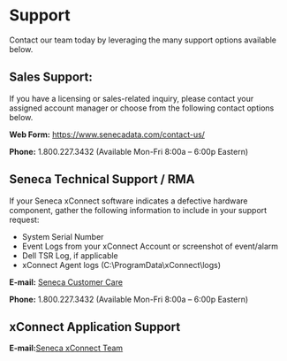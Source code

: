 # Support

Contact our team today by leveraging the many support options available below.

## Sales Support:
If you have a licensing or sales-related inquiry, please contact your 
assigned account manager or choose from the following contact options below.

**Web Form:**
https://www.senecadata.com/contact-us/

**Phone:**
1.800.227.3432
(Available Mon-Fri 8:00a – 6:00p Eastern)

## Seneca Technical Support / RMA
If your Seneca xConnect software indicates a defective hardware component,
gather the following information to include in your support request:

- System Serial Number
- Event Logs from your xConnect Account or screenshot of event/alarm
- Dell TSR Log, if applicable
- xConnect Agent logs (C:\ProgramData\xConnect\logs\)

**E-mail:**
[Seneca Customer Care](mailto:senecacustomercare@arrow.com)

**Phone:**
1.800.227.3432
(Available Mon-Fri 8:00a – 6:00p Eastern)

## xConnect Application Support
**E-mail:**[Seneca xConnect Team](mailto:support@senecaxconnect.com)

